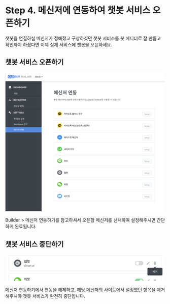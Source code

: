 # Step 4. 메신저에 연동하여 챗봇 서비스 오픈하기

챗봇을 연결하실 메신저가 정해졌고 구상하셨던 챗봇 서비스를 봇 에디터로 잘 만들고 확인까지 하셨다면 이제 실제 서비스에 챗봇을 오픈하세요.

## 챗봇 서비스 오픈하기 <a id="open-chatbot"></a>

![](../../.gitbook/assets/guide_%20%2813%29.png)

Builder &gt; 메신저 연동하기를 참고하셔서 오픈할 메신저를 선택하여 설정해주시면 간단하게 완료됩니다.

## 챗봇 서비스 중단하기 <a id="stop-chatbot"></a>

![](../../.gitbook/assets/guide_%20%289%29.png)

메신저 연동하기에서 연동을 해제하고, 해당 메신저의 사이트에서 설정했던 항목을 제거해주셔야 챗봇 서비스가 완전히 중단됩니다.

